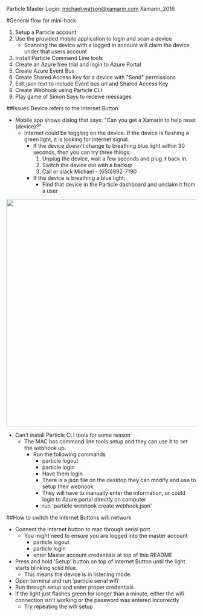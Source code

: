 Particle Master Login:
michael.watson@xamarin.com
Xamarin_2016

#General flow for mini-hack
1. Setup a Particle account
2. Use the provided mobile application to login and scan a device
	* Scanning the device with a logged in account will claim the device under that users account
3. Install Particle Command Line tools
4. Create an Azure free trial and login to Azure Portal
5. Create Azure Event Bus
6. Create Shared Access Key for a device with "Send" permissions
7. Edit json text to include Event bus url and Shared Access Key
8. Create Webhook using Particle CLI
9. Play game of Simon Says to receive messages

##Issues
Device refers to the Internet Button.

* Mobile app shows dialog that says: "Can you get a Xamarin to help reset {device}?"
	* Internet could be toggling on the device. If the device is flashing a green light, it is looking for internet signal.
		* If the device doesn't change to breathing blue light within 30 seconds, then you can try three things:
			1. Unplug the device, wait a few seconds and plug it back in.
			2. Switch the device out with a backup
			3. Call or slack Michael - (650)892-7190
		* If the device is breathing a blue light:
			* Find that device in the Particle dashboard and unclaim it from a user
			
<img src="https://raw.githubusercontent.com/michael-watson/InternetButtonEvolve2016/master/images/unclaimDevice.png?token=AIPtRrjsy9I7-Qu62k9zNTv4ua1wUA6Vks5XJnsGwA%3D%3D" width="600"/>

* Can't install Particle CLI tools for some reason
	* The MAC has command line tools setup and they can use it to set the webhook up. 
		* Run the following commands
			* particle logout
			* particle login
			* Have them login
			* There is a json file on the desktop they can modify and use to setup their webhook
			* They will have to manually enter the information, or could login to Azure portal directly on computer
			* run 'particle webhook create webhook.json'

##How to switch the Internet Buttons wifi network
* Connect the internet button to mac through serial port.
	* You might need to ensure you are logged into the master account
		* particle logout
		* particle login
		* enter Master account credentials at top of thie README
* Press and hold 'Setup' button on top of Internet Button until the light starts blinking solid blue. 
	* This means the device is in listening mode.
* Open terminal and run 'particle serial wifi'
* Run through setup and enter proper credentials
* If the light just flashes green for longer than a minute, either the wifi connection isn't working or the password was entered incorrectly
	* Try repeating the wifi setup

			

